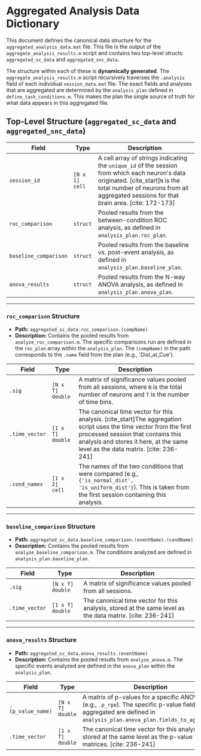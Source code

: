 # Aggregated Analysis Data Dictionary

This document defines the canonical data structure for the `aggregated_analysis_data.mat` file. This file is the output of the `aggregate_analysis_results.m` script and contains two top-level structs: `aggregated_sc_data` and `aggregated_snc_data`.

The structure within each of these is **dynamically generated**. The `aggregate_analysis_results.m` script recursively traverses the `.analysis` field of each individual `session_data.mat` file. The exact fields and analyses that are aggregated are determined by the `analysis_plan` defined in `define_task_conditions.m`. This makes the plan the single source of truth for what data appears in this aggregated file.

## Top-Level Structure (`aggregated_sc_data` and `aggregated_snc_data`)

| Field | Type | Description |
|---|---|---|
| `session_id` | `[N x 1] cell` | A cell array of strings indicating the `unique_id` of the session from which each neuron's data originated. [cite_start]`N` is the total number of neurons from all aggregated sessions for that brain area. [cite: 172-173] |
| `roc_comparison` | `struct` | Pooled results from the between-condition ROC analysis, as defined in `analysis_plan.roc_plan`. |
| `baseline_comparison` | `struct` | Pooled results from the baseline vs. post-event analysis, as defined in `analysis_plan.baseline_plan`. |
| `anova_results` | `struct` | Pooled results from the N-way ANOVA analysis, as defined in `analysis_plan.anova_plan`. |

---

### `roc_comparison` Structure

-   **Path:** `aggregated_sc_data.roc_comparison.(compName)`
-   **Description:** Contains the pooled results from `analyze_roc_comparison.m`. The specific comparisons run are defined in the `roc_plan` array within the `analysis_plan`. The `(compName)` in the path corresponds to the `.name` field from the plan (e.g., 'Dist_at_Cue').

| Field | Type | Description |
|---|---|---|
| `.sig` | `[N x T] double` | A matrix of significance values pooled from all sessions, where `N` is the total number of neurons and `T` is the number of time bins. |
| `.time_vector` | `[1 x T] double` | The canonical time vector for this analysis. [cite_start]The aggregation script uses the time vector from the first processed session that contains this analysis and stores it here, at the same level as the data matrix. [cite: 236-241] |
| `.cond_names` | `[1 x 2] cell` | The names of the two conditions that were compared (e.g., `{'is_normal_dist', 'is_uniform_dist'}`). This is taken from the first session containing this analysis. |

---

### `baseline_comparison` Structure

-   **Path:** `aggregated_sc_data.baseline_comparison.(eventName).(condName)`
-   **Description:** Contains the pooled results from `analyze_baseline_comparison.m`. The conditions analyzed are defined in `analysis_plan.baseline_plan`.

| Field | Type | Description |
|---|---|---|
| `.sig` | `[N x T] double` | A matrix of significance values pooled from all sessions. |
| `.time_vector` | `[1 x T] double`| The canonical time vector for this analysis, stored at the same level as the data matrix. [cite: 236-241] |

---

### `anova_results` Structure

-   **Path:** `aggregated_sc_data.anova_results.(eventName)`
-   **Description:** Contains the pooled results from `analyze_anova.m`. The specific events analyzed are defined in the `anova_plan` within the `analysis_plan`.

| Field | Type | Description |
|---|---|---|
| `.(p_value_name)` | `[N x T] double` | A matrix of p-values for a specific ANOVA term (e.g., `.p_rpe`). The specific p-value fields aggregated are defined in `analysis_plan.anova_plan.fields_to_aggregate`. |
| `.time_vector` | `[1 x T] double` | The canonical time vector for this analysis, stored at the same level as the p-value matrices. [cite: 236-241] |